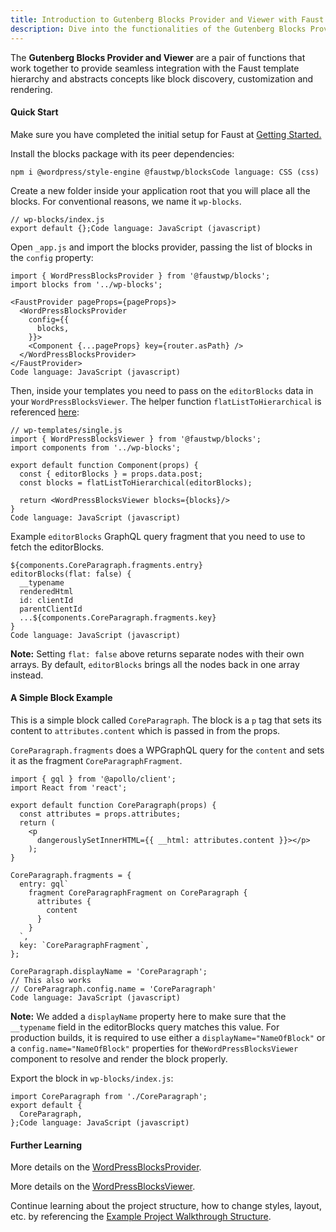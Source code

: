 ```yaml
---
title: Introduction to Gutenberg Blocks Provider and Viewer with Faust.js
description: Dive into the functionalities of the Gutenberg Blocks Provider and Viewer with Faust.js. This tutorial elucidates how these paired functions offer a smooth integration with the Faust template hierarchy, simplifying block discovery, customization, and rendering processes.
---
```


The **Gutenberg Blocks Provider and Viewer** are a pair of functions that work together to provide seamless integration with the Faust template hierarchy and abstracts concepts like block discovery, customization and rendering.

#### Quick Start

Make sure you have completed the initial setup for Faust at [Getting Started.](https://faustjs.org/tutorial/get-started-with-faust/)

Install the blocks package with its peer dependencies:

```
npm i @wordpress/style-engine @faustwp/blocksCode language: CSS (css)
```

Create a new folder inside your application root that you will place all the blocks. For conventional reasons, we name it `wp-blocks`.

```
// wp-blocks/index.js
export default {};Code language: JavaScript (javascript)
```

Open `_app.js` and import the blocks provider, passing the list of blocks in the `config` property:

```
import { WordPressBlocksProvider } from '@faustwp/blocks';
import blocks from '../wp-blocks';

<FaustProvider pageProps={pageProps}>
  <WordPressBlocksProvider
    config={{
      blocks,
    }}>
    <Component {...pageProps} key={router.asPath} />
  </WordPressBlocksProvider>
</FaustProvider>
Code language: JavaScript (javascript)
```

Then, inside your templates you need to pass on the `editorBlocks` data in your `WordPressBlocksViewer`. The helper function `flatListToHierarchical` is referenced [here](https://www.wpgraphql.com/docs/menus#hierarchical-data):

```
// wp-templates/single.js
import { WordPressBlocksViewer } from '@faustwp/blocks';
import components from '../wp-blocks';

export default function Component(props) {
  const { editorBlocks } = props.data.post;
  const blocks = flatListToHierarchical(editorBlocks);

  return <WordPressBlocksViewer blocks={blocks}/>
}
Code language: JavaScript (javascript)
```

Example `editorBlocks` GraphQL query fragment that you need to use to fetch the editorBlocks.

```
${components.CoreParagraph.fragments.entry}
editorBlocks(flat: false) {
  __typename
  renderedHtml
  id: clientId
  parentClientId
  ...${components.CoreParagraph.fragments.key}
}
Code language: JavaScript (javascript)
```

**Note:** Setting `flat: false` above returns separate nodes with their own arrays. By default, `editorBlocks` brings all the nodes back in one array instead.

#### A Simple Block Example

This is a simple block called `CoreParagraph`. The block is a `p` tag that sets its content to `attributes.content` which is passed in from the props.

`CoreParagraph.fragments` does a WPGraphQL query for the `content` and sets it as the fragment `CoreParagraphFragment`.

```
import { gql } from '@apollo/client';
import React from 'react';

export default function CoreParagraph(props) {
  const attributes = props.attributes;
  return (
    <p
      dangerouslySetInnerHTML={{ __html: attributes.content }}></p>
    );
}

CoreParagraph.fragments = {
  entry: gql`
    fragment CoreParagraphFragment on CoreParagraph {
      attributes {
        content
      }
    }
  `,
  key: `CoreParagraphFragment`,
};

CoreParagraph.displayName = 'CoreParagraph';
// This also works
// CoreParagraph.config.name = 'CoreParagraph'
Code language: JavaScript (javascript)
```

**Note:** We added a `displayName` property here to make sure that the `__typename` field in the editorBlocks query matches this value. For production builds, it is required to use either a `displayName="NameOfBlock"` or a `config.name="NameOfBlock"` properties for the`WordPressBlocksViewer` component to resolve and render the block properly.

Export the block in `wp-blocks/index.js`:

```
import CoreParagraph from './CoreParagraph';
export default {
  CoreParagraph,
};Code language: JavaScript (javascript)
```

#### Further Learning

More details on the [WordPressBlocksProvider](https://faustjs.org/reference/wordpressblocksprovider/).

More details on the [WordPressBlocksViewer](https://faustjs.org/reference/wordpressblocksviewer/).

Continue learning about the project structure, how to change styles, layout, etc. by referencing the [Example Project Walkthrough Structure](https://faustjs.org/guide/how-to-use-the-faust-example-project/).
